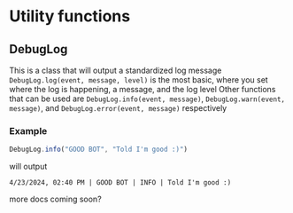 # Utility functions

## DebugLog
This is a class that will output a standardized log message
`DebugLog.log(event, message, level)` is the most basic, where you set where the log is happening, a message, and the log level 
Other functions that can be used are `DebugLog.info(event, message)`, `DebugLog.warn(event, message)`, and `DebugLog.error(event, message)` respectively

### Example
```typescript
DebugLog.info("GOOD BOT", "Told I'm good :)")
```
will output
```
4/23/2024, 02:40 PM | GOOD BOT | INFO | Told I'm good :)
```


more docs coming soon?